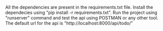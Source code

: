 All the dependencies are present in the requirements.txt file.
Install the dependecies using "pip install -r requirements.txt".
Run the project using "runserver" command and test the api using POSTMAN or any other tool.
The default url for the api is "http://localhost:8000/api/todo/"
